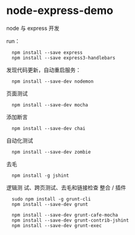 # node-express-demo
node 与 express 开发

run：

```
  npm install --save express
  npm install --save express3-handlebars
```

发现代码更新，自动重启服务：

```
  npm install --save-dev nodemon
```

页面测试
```
  npm install --save-dev mocha
```

添加断言

```
  npm install --save-dev chai
```

自动化测试

```
  npm install --save-dev zombie
```

去毛
```
  npm install -g jshint
```

逻辑测 试、跨页测试、去毛和链接检查 整合 / 插件
```
  sudo npm install -g grunt-cli
  npm install --save-dev grunt
  
  npm install --save-dev grunt-cafe-mocha
  npm install --save-dev grunt-contrib-jshint
  npm install --save-dev grunt-exec

```
